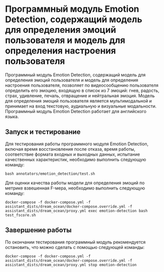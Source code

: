 # Программный модуль Emotion Detection, содержащий модель для определения эмоций пользователя и модель для определения настроения пользователя

Программный модуль Emotion Detection, содержащий модель для определения эмоций пользователя и модель для определения настроения пользователя, позволяет по видеосообщению пользователя определить его эмоцию, входящую в список из 7 эмоций: гнев, радость, страх, удивление, печаль, отвращение и нейтральная эмоция. Модель для определения эмоций пользователя является мультимодальной и принимает на вход текстовую, аудиальную и визуальные модальности. Программный модуль Emotion Detection работает для английского языка.

## Запуск и тестирование
Для тестирования работы программного модуля Emotion Detection, включая время восстановления после отказа, время работы, соответствие формата входных и выходных данных, испытание качественных характеристик, необходимо выполнить следующую команду:
```
bash annotators/emotion_detection/test.sh
```
Для оценки качества работы модели для определения эмоций по метрике взвешенная F-мера, необходимо выполнить следующую команду:
```
docker-compose -f docker-compose.yml -f assistant_dists/dream_ocean/docker-compose.override.yml -f assistant_dists/dream_ocean/proxy.yml exec emotion-detection bash test_fscore.sh
```

## Завершение работы
По окончании тестирования программный модуль рекомендуется остановить, что можно сделать с помощью следующей команды:
```
docker-compose -f docker-compose.yml -f assistant_dists/dream_ocean/docker-compose.override.yml -f assistant_dists/dream_ocean/proxy.yml stop emotion-detection
```